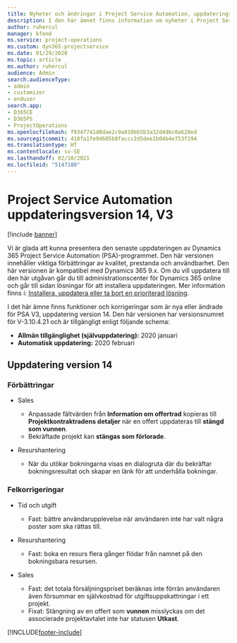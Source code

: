 ```yaml
---
title: Nyheter och ändringar i Project Service Automation, uppdateringsversion 14, version 3
description: I den här ämnet finns information om nyheter i Project Service Automation uppdatering version 14 V3.
author: ruhercul
manager: kfend
ms.service: project-operations
ms.custom: dyn365-projectservice
ms.date: 01/29/2020
ms.topic: article
ms.author: ruhercul
audience: Admin
search.audienceType:
- admin
- customizer
- enduser
search.app:
- D365CE
- D365PS
- ProjectOperations
ms.openlocfilehash: f9347741d8dae2c9a810bb5b3a32d4d6c0a628ed
ms.sourcegitcommit: 418fa1fe9d605b8faccc2d5dee1b04b4e753f194
ms.translationtype: HT
ms.contentlocale: sv-SE
ms.lasthandoff: 02/10/2021
ms.locfileid: "5147180"
---
```

# <a name="project-service-automation-update-release-14-v3"></a>Project Service Automation uppdateringsversion 14, V3

[!include [banner](../includes/psa-now-project-operations.md)]

Vi är glada att kunna presentera den senaste uppdateringen av Dynamics 365 Project Service Automation (PSA)-programmet. Den här versionen innehåller viktiga förbättringar av kvalitet, prestanda och användbarhet. Den här versionen är kompatibel med Dynamics 365 9.x. Om du vill uppdatera till den här utgåvan går du till administrationscenter för Dynamics 365 online och går till sidan lösningar för att installera uppdateringen. Mer information finns i: [Installera, uppdatera eller ta bort en prioriterad lösning](https://docs.microsoft.com/power-platform/admin/install-remove-preferred-solution).

I det här ämne finns funktioner och korrigeringar som är nya eller ändrade för PSA V3, uppdatering version 14. Den här versionen har versionsnumret för V-3.10.4.21 och är tillgängligt enligt följande schema:

- **Allmän tillgänglighet (självuppdatering):** 2020 januari
- **Automatisk uppdatering:** 2020 februari

## <a name="update-release-14"></a>Uppdatering version 14

### <a name="enhancements"></a>Förbättringar

- Sales

     - Anpassade fältvärden från **Information om offertrad** kopieras till **Projektkontraktradens detaljer** när en offert uppdateras till **stängd som vunnen**.
     - Bekräftade projekt kan **stängas som förlorade**.

- Resurshantering

     - När du utökar bokningarna visas en dialogruta där du bekräftar bokningsresultat och skapar en länk för att underhålla bokningar.


### <a name="bug-fixes"></a>Felkorrigeringar

- Tid och utgift

     - Fast: bättre användarupplevelse när användaren inte har valt några poster som ska rättas till.

- Resurshantering

     - Fast: boka en resurs flera gånger flödar från namnet på den bokningsbara resursen.

- Sales

     - Fast: det totala försäljningspriset beräknas inte förrän användaren även försummar en självkostnad för utgiftsuppskattningar i ett projekt.
     - Fixat: Stängning av en offert som **vunnen** misslyckas om det associerade projektavtalet inte har statusen **Utkast**.



[!INCLUDE[footer-include](../includes/footer-banner.md)]
